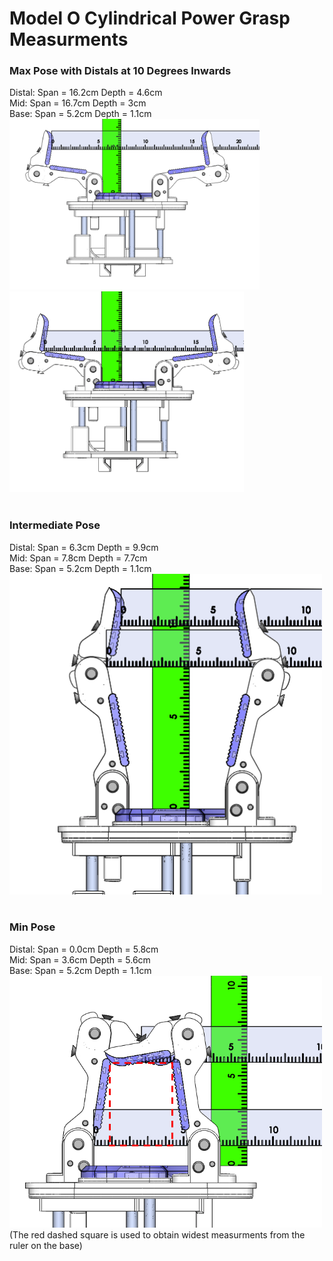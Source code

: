 # Model O Cylindrical Power Grasp Measurments


### Max Pose with Distals at 10 Degrees Inwards

Distal: Span = 16.2cm Depth = 4.6cm <br>
Mid: Span = 16.7cm Depth = 3cm <br>
Base: Span = 5.2cm Depth = 1.1cm <br>
<img src="Images/ModelO_Cylindrical_Power_Max_Midpoint.png" width="400"> <img src="Images/ModelO_Cylindrical_Power_Max_Widest.png" width="375"> <br>
<br>

### Intermediate Pose

Distal: Span = 6.3cm Depth = 9.9cm <br>
Mid: Span = 7.8cm Depth = 7.7cm <br>
Base: Span = 5.2cm Depth = 1.1cm <br>
<img src="Images/ModelO_Cylindrical_Power_Mid.png" width="500"> <br>
<br>

### Min Pose

Distal: Span = 0.0cm Depth = 5.8cm <br>
Mid: Span = 3.6cm Depth = 5.6cm <br>
Base: Span = 5.2cm Depth = 1.1cm <br>
<img src="Images/ModelO_Cylindrical_Power_min.png" width="500"> <br>
(The red dashed square is used to obtain widest measurments from the ruler on the base)

